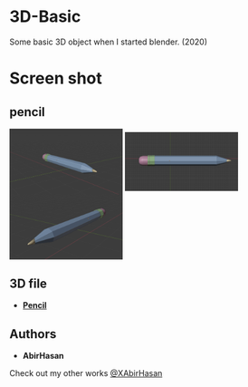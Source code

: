 # 3D-Basic
 Some basic 3D object  when I started blender. (2020)


 # Screen shot

## pencil
<img align="center" src="demo/1.png" alt="pencil" width="200"/>
<img align="center" src="demo/2.png" alt="pencil" width="200"/>
<img align="center" src="demo/3.png" alt="pencil" width="200"/>


## 3D file
* **[Pencil](https://github.com/XAbirHasan/Scale-3D-Blender/blob/master/3D%20file/scale.fbx)**


## Authors

* **AbirHasan**

Check out my other works [@XAbirHasan](https://github.com/XAbirHasan)
